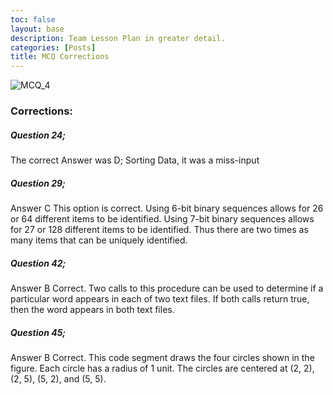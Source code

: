 ```yaml
---
toc: false
layout: base
description: Team Lesson Plan in greater detail.
categories: [Posts]
title: MCQ Corrections
---
```



![MCQ_4](/Users/josh/Repository-1/images/MCQ_4.png)


### Corrections:


##### Question 24;

The correct Answer was D; Sorting Data, it was a miss-input

##### Question 29;

Answer C
This option is correct. Using 6-bit binary sequences allows for 26 or 64 different items to be identified. Using 7-bit binary sequences allows for 27 or 128 different items to be identified. Thus there are two times as many items that can be uniquely identified.

##### Question 42;

Answer B
Correct. Two calls to this procedure can be used to determine if a particular word appears in each of two text files. If both calls return true, then the word appears in both text files.

##### Question 45;

Answer B
Correct. This code segment draws the four circles shown in the figure. Each circle has a radius of 1 unit. The circles are centered at (2, 2), (2, 5), (5, 2), and (5, 5).
